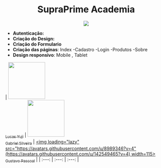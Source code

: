 <h1 align="center"> SupraPrime Academia </h1>
<p align="center">
<img loading="lazy" src="http://img.shields.io/static/v1?label=STATUS&message=EM%20DESENVOLVIMENTO&color=GREEN&style=for-the-badge"/>
</p>

- **Autenticação:** 
- **Criação do Design:** 
- **Criação do Formulario**
- **Criação das páginas**: Index -Cadastro -Login -Produtos -Sobre
- **Design responsivo**: Mobile , Tablet 


| [<img loading="lazy" src="https://avatars.githubusercontent.com/u/114181346?v=4" width=115><br><sub>Lucas Yuji</sub>](https://github.com/lucastamashirolyt) 
|  [<img loading="lazy" src="https://avatars.githubusercontent.com/u/30351153?v=4" width=115><br><sub>Gabriel Silveira</sub>](https://github.com/bielzin10mil) 
|  [<img loading="lazy" src="https://avatars.githubusercontent.com/u/8989346?v=4"(https://avatars.githubusercontent.com/u/142549465?v=4) width=115><br><sub>Gustavo Pascoal</sub>](https://github.com/gupascoal) |
| :---: | :---: | :---: |
